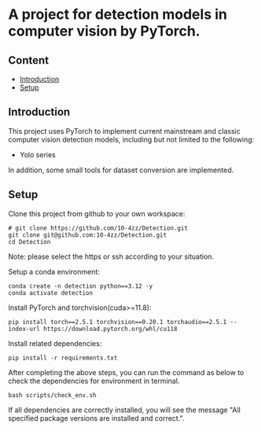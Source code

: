 # A project for detection models in computer vision by PyTorch.

## Content
- [Introduction](#introduction)
- [Setup](#setup)

## Introduction
This project uses PyTorch to implement current mainstream and classic computer vision detection models, including but not limited to the following:
- Yolo series

In addition, some small tools for dataset conversion are implemented.

## Setup
Clone this project from github to your own workspace:
````
# git clone https://github.com/10-4zz/Detection.git
git clone git@github.com:10-4zz/Detection.git
cd Detection
````
Note: please select the https or ssh according to your situation.

Setup a conda environment:
````
conda create -n detection python==3.12 -y
conda activate detection
````

Install PyTorch and torchvision(cuda>=11.8):
````
pip install torch==2.5.1 torchvision==0.20.1 torchaudio==2.5.1 --index-url https://download.pytorch.org/whl/cu118
````

Install related dependencies:
````
pip install -r requirements.txt
````

After completing the above steps, you can run the command as below to check the dependencies for environment in terminal.
````
bash scripts/check_env.sh
````
If all dependencies are correctly installed, you will see the message "All specified package versions are installed and correct.".